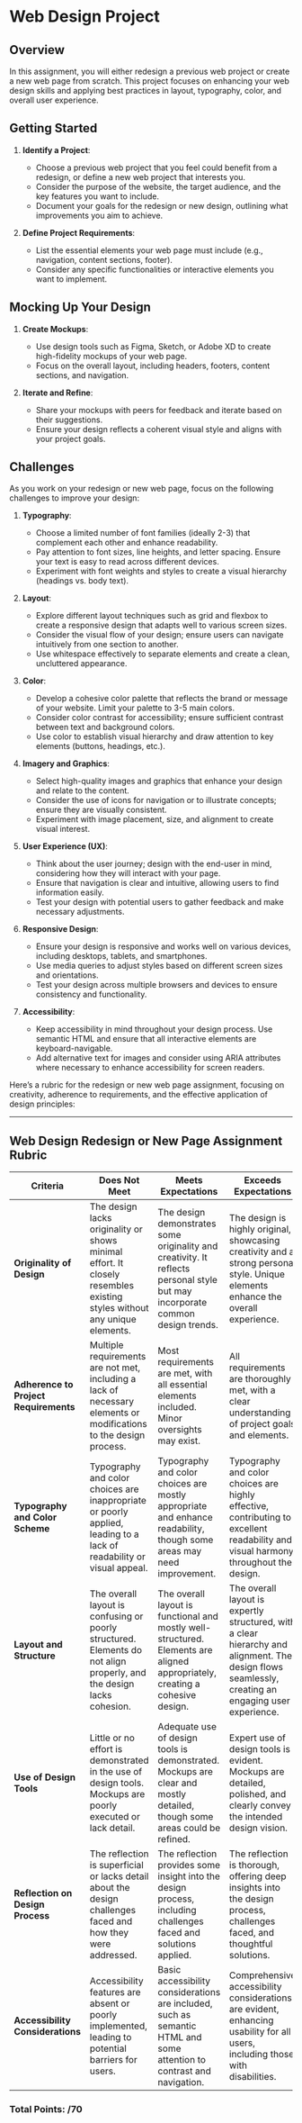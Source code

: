 # Web Design Project

## Overview

In this assignment, you will either redesign a previous web project or create a new web page from scratch. This project focuses on enhancing your web design skills and applying best practices in layout, typography, color, and overall user experience.

## Getting Started

1. **Identify a Project**: 
   - Choose a previous web project that you feel could benefit from a redesign, or define a new web project that interests you.
   - Consider the purpose of the website, the target audience, and the key features you want to include.
   - Document your goals for the redesign or new design, outlining what improvements you aim to achieve.

2. **Define Project Requirements**:
   - List the essential elements your web page must include (e.g., navigation, content sections, footer).
   - Consider any specific functionalities or interactive elements you want to implement.

## Mocking Up Your Design

1. **Create Mockups**: 
   - Use design tools such as Figma, Sketch, or Adobe XD to create high-fidelity mockups of your web page.
   - Focus on the overall layout, including headers, footers, content sections, and navigation.

2. **Iterate and Refine**: 
   - Share your mockups with peers for feedback and iterate based on their suggestions.
   - Ensure your design reflects a coherent visual style and aligns with your project goals.

## Challenges

As you work on your redesign or new web page, focus on the following challenges to improve your design:

1. **Typography**:
   - Choose a limited number of font families (ideally 2-3) that complement each other and enhance readability.
   - Pay attention to font sizes, line heights, and letter spacing. Ensure your text is easy to read across different devices.
   - Experiment with font weights and styles to create a visual hierarchy (headings vs. body text).

2. **Layout**:
   - Explore different layout techniques such as grid and flexbox to create a responsive design that adapts well to various screen sizes.
   - Consider the visual flow of your design; ensure users can navigate intuitively from one section to another.
   - Use whitespace effectively to separate elements and create a clean, uncluttered appearance.

3. **Color**:
   - Develop a cohesive color palette that reflects the brand or message of your website. Limit your palette to 3-5 main colors.
   - Consider color contrast for accessibility; ensure sufficient contrast between text and background colors.
   - Use color to establish visual hierarchy and draw attention to key elements (buttons, headings, etc.).

4. **Imagery and Graphics**:
   - Select high-quality images and graphics that enhance your design and relate to the content.
   - Consider the use of icons for navigation or to illustrate concepts; ensure they are visually consistent.
   - Experiment with image placement, size, and alignment to create visual interest.

5. **User Experience (UX)**:
   - Think about the user journey; design with the end-user in mind, considering how they will interact with your page.
   - Ensure that navigation is clear and intuitive, allowing users to find information easily.
   - Test your design with potential users to gather feedback and make necessary adjustments.

6. **Responsive Design**:
   - Ensure your design is responsive and works well on various devices, including desktops, tablets, and smartphones.
   - Use media queries to adjust styles based on different screen sizes and orientations.
   - Test your design across multiple browsers and devices to ensure consistency and functionality.

7. **Accessibility**:
   - Keep accessibility in mind throughout your design process. Use semantic HTML and ensure that all interactive elements are keyboard-navigable.
   - Add alternative text for images and consider using ARIA attributes where necessary to enhance accessibility for screen readers.

Here’s a rubric for the redesign or new web page assignment, focusing on creativity, adherence to requirements, and the effective application of design principles:

---

## **Web Design Redesign or New Page Assignment Rubric**

| **Criteria**                            | **Does Not Meet**                            | **Meets Expectations**                         | **Exceeds Expectations**                      | **Points** |
|------------------------------------------|----------------------------------------------|-----------------------------------------------|------------------------------------------------|------------|
| **Originality of Design**               | The design lacks originality or shows minimal effort. It closely resembles existing styles without any unique elements. | The design demonstrates some originality and creativity. It reflects personal style but may incorporate common design trends. | The design is highly original, showcasing creativity and a strong personal style. Unique elements enhance the overall experience. | /10        |
| **Adherence to Project Requirements**    | Multiple requirements are not met, including a lack of necessary elements or modifications to the design process. | Most requirements are met, with all essential elements included. Minor oversights may exist. | All requirements are thoroughly met, with a clear understanding of project goals and elements. | /10        |
| **Typography and Color Scheme**         | Typography and color choices are inappropriate or poorly applied, leading to a lack of readability or visual appeal. | Typography and color choices are mostly appropriate and enhance readability, though some areas may need improvement. | Typography and color choices are highly effective, contributing to excellent readability and visual harmony throughout the design. | /10        |
| **Layout and Structure**                 | The overall layout is confusing or poorly structured. Elements do not align properly, and the design lacks cohesion. | The overall layout is functional and mostly well-structured. Elements are aligned appropriately, creating a cohesive design. | The overall layout is expertly structured, with a clear hierarchy and alignment. The design flows seamlessly, creating an engaging user experience. | /10        |
| **Use of Design Tools**                  | Little or no effort is demonstrated in the use of design tools. Mockups are poorly executed or lack detail. | Adequate use of design tools is demonstrated. Mockups are clear and mostly detailed, though some areas could be refined. | Expert use of design tools is evident. Mockups are detailed, polished, and clearly convey the intended design vision. | /10        |
| **Reflection on Design Process**         | The reflection is superficial or lacks detail about the design challenges faced and how they were addressed. | The reflection provides some insight into the design process, including challenges faced and solutions applied. | The reflection is thorough, offering deep insights into the design process, challenges faced, and thoughtful solutions. | /10        |
| **Accessibility Considerations**         | Accessibility features are absent or poorly implemented, leading to potential barriers for users. | Basic accessibility considerations are included, such as semantic HTML and some attention to contrast and navigation. | Comprehensive accessibility considerations are evident, enhancing usability for all users, including those with disabilities. | /10        |

### **Total Points: /70**

